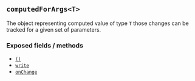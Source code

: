## `computedForArgs<T>`
The object representing computed value of type `T` those changes can be tracked for a given set of parameters.

### Exposed fields / methods
* [`()`](computedValue/braces-operator.md)
* [`write`](computedValue/write.md)
* [`onChange`](computedValue/onChange.md)